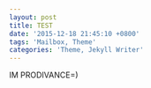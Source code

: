 ```yaml
---
layout: post
title: TEST
date: '2015-12-18 21:45:10 +0800'
tags: 'Mailbox, Theme'
categories: 'Theme, Jekyll Writer'
---
```

IM PRODIVANCE=)